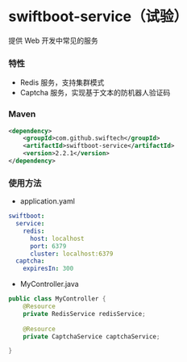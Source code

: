 # swiftboot-service（试验）
提供 Web 开发中常见的服务

### 特性
* Redis 服务，支持集群模式
* Captcha 服务，实现基于文本的防机器人验证码

### Maven

```xml
<dependency>
    <groupId>com.github.swiftech</groupId>
    <artifactId>swiftboot-service</artifactId>
    <version>2.2.1</version>
</dependency>

```
	
### 使用方法
* application.yaml
```yaml
swiftboot:
  service:
    redis:
      host: localhost
      port: 6379
      cluster: localhost:6379
  captcha:
    expiresIn: 300
```

* MyController.java
```java
public class MyController {
    @Resource
    private RedisService redisService;
    
    @Resource
    private CaptchaService captchaService;

}
```